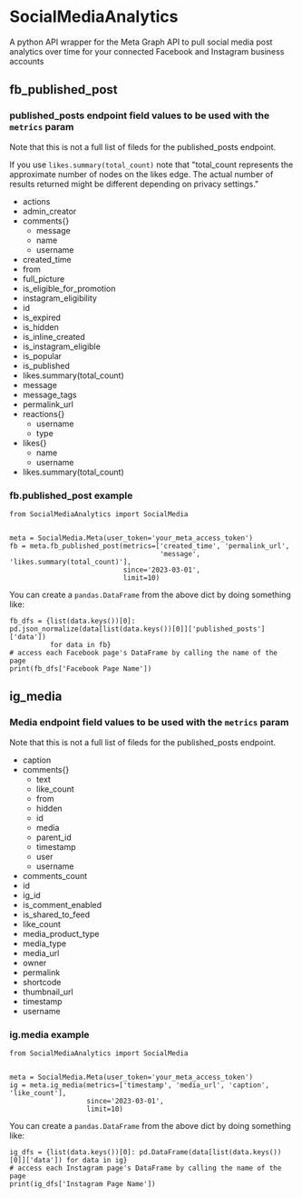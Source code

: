 # SocialMediaAnalytics
A python API wrapper for the Meta Graph API to pull social media post analytics over time for your connected Facebook and Instagram business accounts
## fb_published_post
### published_posts endpoint field values to be used with the `metrics` param
Note that this is not a full list of fileds for the published_posts endpoint.

If you use `likes.summary(total_count)` note that "total_count represents the approximate number of nodes on the likes edge. The actual number of results returned might be different depending on privacy settings."

- actions
- admin_creator
- comments{}
  - message
  - name
  - username
- created_time
- from
- full_picture
- is_eligible_for_promotion
- instagram_eligibility
- id
- is_expired
- is_hidden
- is_inline_created
- is_instagram_eligible
- is_popular
- is_published
- likes.summary(total_count)
- message
- message_tags
- permalink_url
- reactions{}
  - username
  - type
- likes{}
  - name
  - username
- likes.summary(total_count)

### fb.published_post example

```
from SocialMediaAnalytics import SocialMedia


meta = SocialMedia.Meta(user_token='your_meta_access_token')
fb = meta.fb_published_post(metrics=['created_time', 'permalink_url',
                                     'message', 'likes.summary(total_count)'],
                            since='2023-03-01',
                            limit=10)
```
You can create a `pandas.DataFrame` from the above dict by doing something like:
```
fb_dfs = {list(data.keys())[0]: pd.json_normalize(data[list(data.keys())[0]]['published_posts']['data'])
          for data in fb}
# access each Facebook page's DataFrame by calling the name of the page
print(fb_dfs['Facebook Page Name'])
```

## ig_media
### Media endpoint field values to be used with the `metrics` param
Note that this is not a full list of fileds for the published_posts endpoint.
- caption
- comments{}
  - text
  - like_count
  - from
  - hidden
  - id
  - media
  - parent_id
  - timestamp
  - user
  - username
- comments_count
- id
- ig_id
- is_comment_enabled
- is_shared_to_feed
- like_count
- media_product_type
- media_type
- media_url
- owner
- permalink
- shortcode
- thumbnail_url
- timestamp
- username

### ig.media example
```
from SocialMediaAnalytics import SocialMedia


meta = SocialMedia.Meta(user_token='your_meta_access_token')
ig = meta.ig_media(metrics=['timestamp', 'media_url', 'caption', 'like_count'],
                   since='2023-03-01',
                   limit=10)
```
You can create a `pandas.DataFrame` from the above dict by doing something like:
```
ig_dfs = {list(data.keys())[0]: pd.DataFrame(data[list(data.keys())[0]]['data']) for data in ig}
# access each Instagram page's DataFrame by calling the name of the page
print(ig_dfs['Instagram Page Name'])
```

